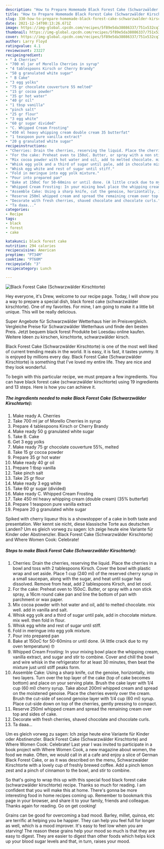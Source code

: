 ```yaml
---
description: "How to Prepare Homemade Black Forest Cake (Schwarzwälder Kirschtorte)"
title: "How to Prepare Homemade Black Forest Cake (Schwarzwälder Kirschtorte)"
slug: 330-how-to-prepare-homemade-black-forest-cake-schwarzwalder-kirschtorte
date: 2021-12-14T00:13:26.671Z
image: https://img-global.cpcdn.com/recipes/5f89e5da38086337/751x532cq70/black-forest-cake-schwarzwalder-kirschtorte-recipe-main-photo.jpg
thumbnail: https://img-global.cpcdn.com/recipes/5f89e5da38086337/751x532cq70/black-forest-cake-schwarzwalder-kirschtorte-recipe-main-photo.jpg
cover: https://img-global.cpcdn.com/recipes/5f89e5da38086337/751x532cq70/black-forest-cake-schwarzwalder-kirschtorte-recipe-main-photo.jpg
author: Larry Floyd
ratingvalue: 4.1
reviewcount: 23227
recipeingredient:
- " A Cherries"
- "700 ml jar of Morello Cherries in syrup"
- "4 tablespoons Kirsch or Cherry Brandy"
- "50 g granulated white sugar"
- " B Cake"
- "3 egg yolks"
- "75 gr chocolate couverture 55 melted"
- "15 gr cocoa powder"
- "35 gr hot water"
- "40 gr oil"
- "1 tbsp vanilla"
- "pinch salt"
- "25 gr flour"
- "3 egg white"
- "60 gr sugar divided"
- "C. Whipped Cream Frosting"
- "450 ml heavy whipping cream double cream 35 butterfat"
- "1 teaspoon pure vanilla extract"
- "20 g granulated white sugar"
recipeinstructions:
- "Cherries: Drain the cherries, reserving the liquid. Place the cherries in a bowl and toss with 2 tablespoons Kirsch. Cover the bowl with plastic wrap and set aside. Place 1 cup (240 ml) of the reserved cherry syrup in a small saucepan, along with the sugar, and heat until sugar has dissolved. Remove from heat, add 2 tablespoons Kirsch, and let cool."
- "For the cake: Preheat oven to 150oC. Butter, or spray with a non stick spray, a 16cm round cake pan and line the bottom of pan with parchment or wax paper."
- "Mix cocoa powder with hot water and oil, add to melted chocolate. mix well. add in vanilla and salt."
- "Whisk egg yolk and a third of sugar until pale, add in chocolate mixture. mix well. then fold in flour."
- "Whisk egg white and rest of sugar until stiff."
- "Fold in meringue into egg yolk mixture."
- "Pour into prepared pan"
- "Bake at 150oC for 50-60mins or until done. (A little crack due to my oven temperature) 🤓"
- "Whipped Cream Frosting: In your mixing bowl place the whipping cream, vanilla extract, and sugar and stir to combine. Cover and chill the bowl and wire whisk in the refrigerator for at least 30 minutes, then beat the mixture just until stiff peaks form."
- "Assemble Cake: Using a sharp knife, cut the genoise, horizontally, into two layers. Turn over the top layer of the cake (top of cake becomes bottom) and place on your serving plate. Brush the cake layer with 1/4 cup (60 ml) cherry syrup. Take about 200ml whipped cream and spread on the moistened genoise. Place the cherries evenly over the cream. Brush the cut-side of second genoise layer with 1/4 cup (60 ml) syrup. Place cut-side down on top of the cherries, gently pressing to compact."
- "Reserve 250ml whipped cream and spread the remaining cream over top and sides of cake."
- "Decorate with fresh cherries, shaved chocolate and chocolate curls."
- "Ta daaa..."
categories:
- Recipe
tags:
- black
- forest
- cake

katakunci: black forest cake 
nutrition: 294 calories
recipecuisine: American
preptime: "PT34M"
cooktime: "PT60M"
recipeyield: "3"
recipecategory: Lunch

---
```



![Black Forest Cake (Schwarzwälder Kirschtorte)](https://img-global.cpcdn.com/recipes/5f89e5da38086337/751x532cq70/black-forest-cake-schwarzwalder-kirschtorte-recipe-main-photo.jpg)

Hey everyone, it's Drew, welcome to our recipe page. Today, I will show you a way to prepare a special dish, black forest cake (schwarzwälder kirschtorte). One of my favorites. For mine, I am going to make it a little bit unique. This will be really delicious.

Super Angebote für Schwarzwälder Wetterhaus hier im Preisvergleich. Vergleiche Preise für Schwarzwälder Wetterhaus und finde den besten Preis. Jetzt bequem black forest Produkte bei Loesdau online kaufen. Weitere Ideen zu kirschen, kirschtorte, schwarzwälder kirsch.

Black Forest Cake (Schwarzwälder Kirschtorte) is one of the most well liked of current trending meals in the world. It is easy, it is fast, it tastes yummy. It is enjoyed by millions every day. Black Forest Cake (Schwarzwälder Kirschtorte) is something that I've loved my entire life. They are nice and they look wonderful.


To begin with this particular recipe, we must prepare a few ingredients. You can have black forest cake (schwarzwälder kirschtorte) using 19 ingredients and 13 steps. Here is how you can achieve it.

<!--inarticleads1-->

##### The ingredients needed to make Black Forest Cake (Schwarzwälder Kirschtorte):

1. Make ready  A. Cherries
1. Take 700 ml jar of Morello Cherries in syrup
1. Prepare 4 tablespoons Kirsch or Cherry Brandy
1. Make ready 50 g granulated white sugar
1. Take  B. Cake
1. Get 3 egg yolks
1. Make ready 75 gr chocolate couverture 55%, melted
1. Take 15 gr cocoa powder
1. Prepare 35 gr hot water
1. Make ready 40 gr oil
1. Prepare 1 tbsp vanilla
1. Take pinch salt
1. Take 25 gr flour
1. Make ready 3 egg white
1. Take 60 gr sugar (divided)
1. Make ready C. Whipped Cream Frosting
1. Take 450 ml heavy whipping cream (double cream) (35% butterfat)
1. Prepare 1 teaspoon pure vanilla extract
1. Prepare 20 g granulated white sugar


Spiked with cherry liqueur this is a showstopper of a cake in both taste and presentation. Wer kennt sie nicht, diese klassische Torte aus deutschen Landen? Um es gleich vorweg zu sagen: Ich zeige heute eine Variante für Kinder oder Abstinenzler. Black Forest Cake (Schwarzwälder Kirschtorte) and Where Women Cook: Celebrate! 

<!--inarticleads2-->

##### Steps to make Black Forest Cake (Schwarzwälder Kirschtorte):

1. Cherries: Drain the cherries, reserving the liquid. Place the cherries in a bowl and toss with 2 tablespoons Kirsch. Cover the bowl with plastic wrap and set aside. Place 1 cup (240 ml) of the reserved cherry syrup in a small saucepan, along with the sugar, and heat until sugar has dissolved. Remove from heat, add 2 tablespoons Kirsch, and let cool.
1. For the cake: Preheat oven to 150oC. Butter, or spray with a non stick spray, a 16cm round cake pan and line the bottom of pan with parchment or wax paper.
1. Mix cocoa powder with hot water and oil, add to melted chocolate. mix well. add in vanilla and salt.
1. Whisk egg yolk and a third of sugar until pale, add in chocolate mixture. mix well. then fold in flour.
1. Whisk egg white and rest of sugar until stiff.
1. Fold in meringue into egg yolk mixture.
1. Pour into prepared pan
1. Bake at 150oC for 50-60mins or until done. (A little crack due to my oven temperature) 🤓
1. Whipped Cream Frosting: In your mixing bowl place the whipping cream, vanilla extract, and sugar and stir to combine. Cover and chill the bowl and wire whisk in the refrigerator for at least 30 minutes, then beat the mixture just until stiff peaks form.
1. Assemble Cake: Using a sharp knife, cut the genoise, horizontally, into two layers. Turn over the top layer of the cake (top of cake becomes bottom) and place on your serving plate. Brush the cake layer with 1/4 cup (60 ml) cherry syrup. Take about 200ml whipped cream and spread on the moistened genoise. Place the cherries evenly over the cream. Brush the cut-side of second genoise layer with 1/4 cup (60 ml) syrup. Place cut-side down on top of the cherries, gently pressing to compact.
1. Reserve 250ml whipped cream and spread the remaining cream over top and sides of cake.
1. Decorate with fresh cherries, shaved chocolate and chocolate curls.
1. Ta daaa...


Um es gleich vorweg zu sagen: Ich zeige heute eine Variante für Kinder oder Abstinenzler. Black Forest Cake (Schwarzwälder Kirschtorte) and Where Women Cook: Celebrate! Last year I was invited to participate in a book project with Where Women Cook, a new magazine about women, the food we make. Often, we would call in at a cafe and enjoy a slice of German Black Forest Cake, or as it was described on the menu, Schwarzwalder Kirschtorte with a lovely cup of freshly brewed coffee. Add a pinch lemon zest and a pinch of cinnamon to the bowl, and stir to combine. 

So that's going to wrap this up with this special food black forest cake (schwarzwälder kirschtorte) recipe. Thanks so much for reading. I am confident that you will make this at home. There's gonna be more interesting food in home recipes coming up. Remember to bookmark this page in your browser, and share it to your family, friends and colleague. Thanks again for reading. Go on get cooking!

Grains can be good for overcoming a bad mood. Barley, millet, quinoa, etc are terrific at helping you be happier. They can help you feel full for longer as well, which is a mood improver. It's easy to feel low when you are starving! The reason these grains help your mood so much is that they are easy to digest. They are easier to digest than other foods which helps kick up your blood sugar levels and that, in turn, raises your mood.
